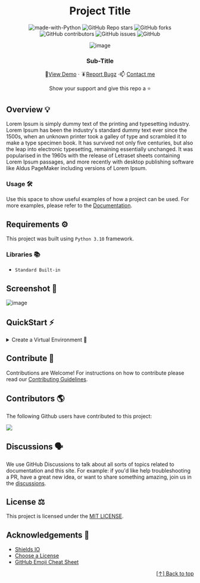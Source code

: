 <div id="header" align="center">

# Project Title
![made-with-Python](https://img.shields.io/badge/Python-blue?&logo=python&logoColor=yellow&labelColor=black&label=Built%20with&style=for-the-badge)
![GitHub Repo stars](https://img.shields.io/github/stars/seraph776/TemplateRepo?style=for-the-badge)
![GitHub forks](https://img.shields.io/github/forks/seraph776/TemplateRepo?style=for-the-badge)
![GitHub contributors](https://img.shields.io/github/contributors/seraph776/TemplateRepo?color=blue&style=for-the-badge)
![GitHub issues](https://img.shields.io/github/issues-raw/seraph776/TemplateRepo?color=yellow&style=for-the-badge)
![GitHub](https://img.shields.io/github/license/seraph776/TemplateRepo?style=for-the-badge)
  
 
![image](https://user-images.githubusercontent.com/72005563/155038573-ad9d413a-52b0-46b7-aa90-50d3e78c4073.png)


### Sub-Title  
  
🔎[View Demo](https://github.com/seraph776/TemplateRepo/blob/main) · 🪳[Report Bugz](https://github.com/seraph776/seraph776/issues/new) ·📫 [Contact me](mailto:seraph776@gmail.com)  
 
Show your support and give this repo a ⭐ 
  
</div>






## Overview 💡

Lorem Ipsum is simply dummy text of the printing and typesetting industry. Lorem Ipsum has been the industry's standard dummy text ever since the 1500s, when an unknown printer took a galley of type and scrambled it to make a type specimen book. It has survived not only five centuries, but also the leap into electronic typesetting, remaining essentially unchanged. It was popularised in the 1960s with the release of Letraset sheets containing Lorem Ipsum passages, and more recently with desktop publishing software like Aldus PageMaker including versions of Lorem Ipsum.

### Usage 🛠️

Use this space to show useful examples of how a project can be used.
For more examples, please refer to the [Documentation]().

## Requirements ⚙️

This project was built using `Python 3.10` framework.

###  Libraries 📚
- `Standard Built-in`




##   Screenshot 📸
![image](https://user-images.githubusercontent.com/72005563/181623334-d74b5712-2709-4ccb-925b-f82cab72d8e1.png)

## QuickStart ⚡ 
<details>
<summary>Create a Virtual Environment 🔮 </summary>

1. Download [zip file](https://github.com/seraph776/TemplateRepo/archive/refs/heads/main.zip) 
2. Extract zip files
3. Change directory into projectFolder:

```cmd
$ cd projectFolder
```

4. Install from Pipfile:

```cmd
$ pipenv install  
```

5. Run the application from within virtual environment:

```cmd
$ pipenv run python main.py
```

</details>

## Contribute  🤝

Contributions are Welcome! For instructions on how to contribute please read our [Contributing Guidelines]().


## Contributors 🌎
  
The following Github users have contributed to this project: 

<a href="https://github.com/seraph776/TemplateRepo/graphs/contributors">
  <img src="https://contrib.rocks/image?repo=seraph776/TemplateRepo" />
</a> 


## Discussions 🗣️

We use GitHub Discussions to talk about all sorts of topics related to documentation and this site. For example: if you'd like help troubleshooting a PR, have a great new idea, or want to share something amazing, join us in the [discussions]().

##  License  ⚖️

This project is licensed under the [MIT LICENSE](https://github.com/seraph776/TemplateRepo/blob/main/LICENSE). 

##  Acknowledgements 📢

- [Shields IO](https://shields.io/)
- [Choose a License](https://choosealicense.com/licenses/mit/)
- [GitHub Emoji Cheat Sheet](https://github.com/ikatyang/emoji-cheat-sheet/blob/master/README.md)

<div align="right">

[[↑] Back to top](https://github.com/seraph776/seraph776/blob/main/test.md#header)

</div> 
